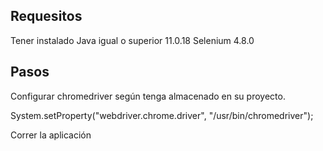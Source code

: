## Requesitos

Tener instalado
Java igual o superior 11.0.18
Selenium 4.8.0

## Pasos

Configurar chromedriver según tenga almacenado en su proyecto.

System.setProperty("webdriver.chrome.driver",  "/usr/bin/chromedriver");

Correr la aplicación
